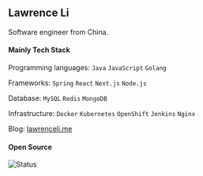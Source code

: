 ## Lawrence Li

Software engineer from China.

#### Mainly Tech Stack

Programming languages: `Java` `JavaScript` `Golang`

Frameworks: `Spring` `React` `Next.js` `Node.js`

Database: `MySQL` `Redis` `MongoDB`

Infrastructure: `Docker` `Kubernetes` `OpenShift` `Jenkins` `Nginx`

Blog: [lawrenceli.me](https://lawrenceli.me) 

#### Open Source

![Status](https://gh-readme-status.lawrenceli.me/api?username=Lonor&show_icons=true&icon_color=805AD5&text_color=718096&bg_color=00000000&hide_title=true&line_height=23)
